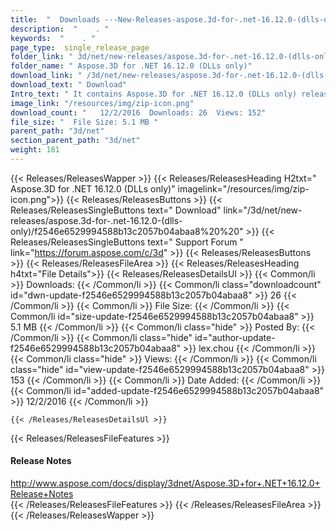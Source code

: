 ```yaml
---
title:  "  Downloads ---New-Releases-aspose.3d-for-.net-16.12.0-(dlls-only) . " 
description:  "    . " 
keywords:  "    . " 
page_type:  single_release_page
folder_link: " 3d/net/new-releases/aspose.3d-for-.net-16.12.0-(dlls-only)/"
folder_name: " Aspose.3D for .NET 16.12.0 (DLLs only)"
download_link: " /3d/net/new-releases/aspose.3d-for-.net-16.12.0-(dlls-only)/f2546e6529994588b13c2057b04abaa8"
download_text: " Download"
Intro_text: " It contains Aspose.3D for .NET 16.12.0 (DLLs only) release."
image_link: "/resources/img/zip-icon.png"
download_count: "   12/2/2016  Downloads: 26  Views: 152"
file_size: "  File Size: 5.1 MB "
parent_path: "3d/net"
section_parent_path: "3d/net"
weight: 181
---
```


{{< Releases/ReleasesWapper >}}
  {{< Releases/ReleasesHeading H2txt=" Aspose.3D for .NET 16.12.0 (DLLs only)" imagelink="/resources/img/zip-icon.png">}}
  {{< Releases/ReleasesButtons >}}
    {{< Releases/ReleasesSingleButtons text=" Download" link="/3d/net/new-releases/aspose.3d-for-.net-16.12.0-(dlls-only)/f2546e6529994588b13c2057b04abaa8%20%20" >}}
    {{< Releases/ReleasesSingleButtons text=" Support Forum " link="https://forum.aspose.com/c/3d" >}}
  {{< Releases/ReleasesButtons >}}
  {{< Releases/ReleasesFileArea >}}
    {{< Releases/ReleasesHeading h4txt="File Details">}}
    {{< Releases/ReleasesDetailsUl >}}
            {{< Common/li  >}} Downloads: {{< /Common/li >}} 
      {{< Common/li class="downloadcount" id="dwn-update-f2546e6529994588b13c2057b04abaa8" >}} 26 {{< /Common/li >}} 
      {{< Common/li  >}} File Size: {{< /Common/li >}} 
      {{< Common/li id="size-update-f2546e6529994588b13c2057b04abaa8" >}} 5.1 MB {{< /Common/li >}} 
      {{< Common/li  class="hide" >}} Posted By: {{< /Common/li >}} 
      {{< Common/li class="hide" id="author-update-f2546e6529994588b13c2057b04abaa8" >}} lex.chou {{< /Common/li >}} 
      {{< Common/li class="hide"  >}} Views: {{< /Common/li >}} 
      {{< Common/li class="hide" id="view-update-f2546e6529994588b13c2057b04abaa8" >}} 153 {{< /Common/li >}} 
      {{< Common/li  >}} Date Added: {{< /Common/li >}} 
      {{< Common/li id="added-update-f2546e6529994588b13c2057b04abaa8" >}} 12/2/2016 {{< /Common/li >}} 

    {{< /Releases/ReleasesDetailsUl >}}

  {{< Releases/ReleasesFileFeatures >}}
      <h4>Release Notes</h4><div><a href="http://www.aspose.com/docs/display/3dnet/Aspose.3D+for+.NET+16.12.0+Release+Notes">http://www.aspose.com/docs/display/3dnet/Aspose.3D+for+.NET+16.12.0+Release+Notes</a></div>
  {{< /Releases/ReleasesFileFeatures >}}
 {{< /Releases/ReleasesFileArea >}}
{{< /Releases/ReleasesWapper >}}


